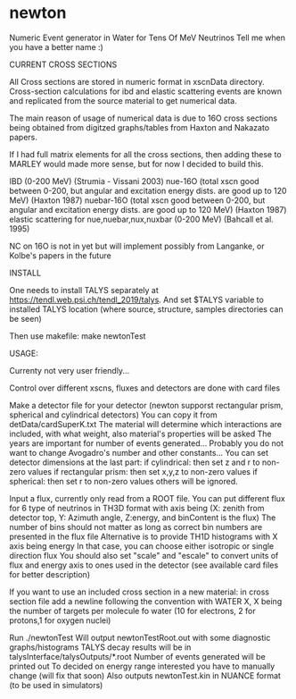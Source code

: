 # newton
Numeric Event generator in Water for Tens Of MeV Neutrinos
Tell me when you have a better name :)

CURRENT CROSS SECTIONS

All Cross sections are stored in numeric format in xscnData directory. Cross-section calculations for ibd and elastic scattering events are known and replicated from the source material to get numerical data.

The main reason of usage of numerical data is due to 16O cross sections being obtained from digitzed graphs/tables from Haxton and Nakazato papers.

If I had full matrix elements for all the cross sections, then adding these to MARLEY would made more sense, but for now I decided to build this.

IBD (0-200 MeV)  (Strumia - Vissani 2003)
nue-16O (total xscn good between 0-200, but angular and excitation energy dists. are good up to 120 MeV) (Haxton 1987)
nuebar-16O (total xscn good between 0-200, but angular and excitation energy dists. are good up to 120 MeV) (Haxton 1987)
elastic scattering for nue,nuebar,nux,nuxbar (0-200 MeV) (Bahcall et al. 1995)

NC on 16O is not in yet but will implement possibly from Langanke, or Kolbe's papers in the future

INSTALL

One needs to install TALYS separately at https://tendl.web.psi.ch/tendl_2019/talys.
And set $TALYS variable to installed TALYS location (where source, structure, samples directories can be seen)

Then use makefile: make newtonTest


USAGE: 

Currenty not very user friendly...

Control over different xscns, fluxes and detectors are done with card files

Make a detector file for your detector (newton supporst rectangular prism, spherical and cylindrical detectors)
You can copy it from detData/cardSuperK.txt
The material will determine which interactions are included, with what weight, also material's properties will be asked
The years are important for number of events generated...
Probably you do not want to change Avogadro's number and other constants...
You can set detector dimensions at the last part:
  if cylindrical: then set z and r to non-zero values
  if rectangular prism: then set x,y,z to non-zero values
  if spherical: then set r to non-zero values
  others will be ignored.


Input a flux, currently only read from a ROOT file. You can put different flux for 6 type of neutrinos in
TH3D format with axis being (X: zenith from detector top, Y: Azimuth angle, Z:energy, and binContent is the flux)
The number of bins should not matter as long as correct bin numbers are presented in the flux file
Alternative is to provide TH1D histograms with X axis being energy
In that case, you can choose either isotropic or single direction flux
You should also set "scale" and "escale" to convert units of flux and energy axis to ones used in the detector (see available card files for better description)

If you want to use an included cross section in a new material:
  in cross section file add a newline following the convention with WATER X, X being the number of targets per molecule fo water (10 for electrons, 2 for protons,1 for oxygen nuclei)


Run ./newtonTest 
Will output newtonTestRoot.out with some diagnostic graphs/histograms
TALYS decay results will be in talysInterface/talysOutputs/*.root
Number of events generated will be printed out
To decided on energy range interested you have to manually change (will fix that soon)
Also outputs newtonTest.kin in NUANCE format (to be used in simulators)
